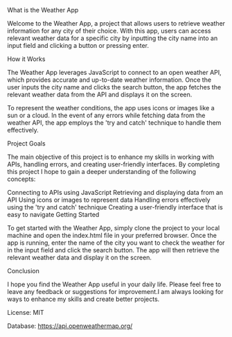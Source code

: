 What is the Weather App

Welcome to the Weather App, a project that allows users to retrieve weather information for any city of their choice. With this app, users can access relevant weather data for a specific city by inputting the city name into an input field and clicking a button or pressing enter.

How it Works

The Weather App leverages JavaScript to connect to an open weather API, which provides accurate and up-to-date weather information. Once the user inputs the city name and clicks the search button, the app fetches the relevant weather data from the API and displays it on the screen.

To represent the weather conditions, the app uses icons or images like a sun or a cloud. In the event of any errors while fetching data from the weather API, the app employs the 'try and catch' technique to handle them effectively.

Project Goals

The main objective of this project is to enhance my skills in working with APIs, handling errors, and creating user-friendly interfaces. By completing this project I hope to gain a deeper understanding of the following concepts:

Connecting to APIs using JavaScript
Retrieving and displaying data from an API
Using icons or images to represent data
Handling errors effectively using the 'try and catch' technique
Creating a user-friendly interface that is easy to navigate
Getting Started

To get started with the Weather App, simply clone the project to your local machine and open the index.html file in your preferred browser. Once the app is running, enter the name of the city you want to check the weather for in the input field and click the search button. The app will then retrieve the relevant weather data and display it on the screen.

Conclusion

I hope you find the Weather App useful in your daily life. Please feel free to leave any feedback or suggestions for improvement.I am always looking for ways to enhance my skills and create better projects.

License: MIT

Database: https://api.openweathermap.org/
